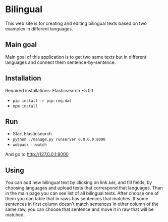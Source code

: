 # Bilingual
This web site is for creating and editing bilingual texts based on two examples in different languages.
## Main goal 

Main goal of this application is to get two same texts but in different languages and connect them sentence-by-sentence.
## Installation
Required installations:
Elasticsearch ~5.0.1


* `pip install -r pip-req.dat`
* `npm install`

## Run
* Start Elasticsearch
* `python ./manage.py runserver 0.0.0.0:8000`
* `webpack --watch`

And go to http://127.0.0.1:8000

## Using

You can add new bilingual text by clicking on link `Add`, and fill fields, by choosing languages and upload texts that correspond that languages. Than in the main page you can see list of all bilingual texts. After choose one of them you can table that in raws has sentences that matches. If some sentences in first column doesn't match sentences in other column of the same raw, you can choose that sentence and move it in raw that will be matched.
